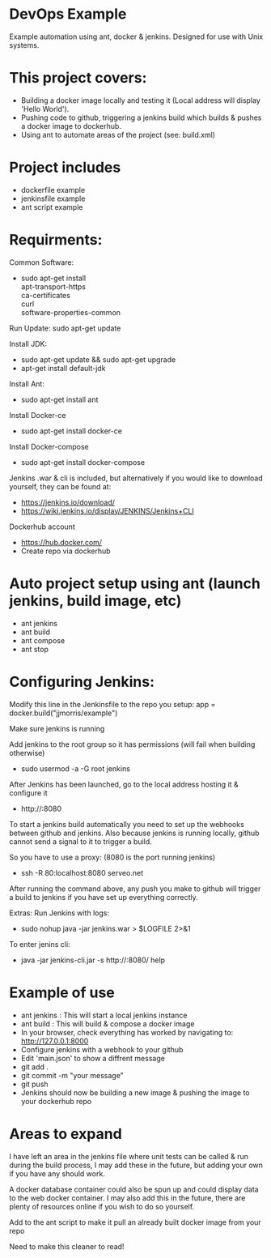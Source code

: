 # DevOps Example
Example automation using ant, docker &amp; jenkins.
Designed for use with Unix systems.

# This project covers:
- Building a docker image locally and testing it (Local address will display 'Hello World').
- Pushing code to github, triggering a jenkins build which builds & pushes a docker image to dockerhub.
- Using ant to automate areas of the project (see: build.xml)

# Project includes
- dockerfile example
- jenkinsfile example
- ant script example

# Requirments:
Common Software:
- sudo apt-get install \
    apt-transport-https \
    ca-certificates \
    curl \
    software-properties-common

Run Update:
sudo apt-get update

Install JDK:
- sudo apt-get update && sudo apt-get upgrade
- apt-get install default-jdk

Install Ant:
- sudo apt-get install ant

Install Docker-ce
- sudo apt-get install docker-ce

Install Docker-compose
- sudo apt-get install docker-compose

Jenkins .war & cli is included, but alternatively if you would like to download yourself, they can be found at:
- https://jenkins.io/download/
- https://wiki.jenkins.io/display/JENKINS/Jenkins+CLI

Dockerhub account
- https://hub.docker.com/
- Create repo via dockerhub

# Auto project setup using ant (launch jenkins, build image, etc)
- ant jenkins
- ant build
- ant compose
- ant stop

# Configuring Jenkins:
Modify this line in the Jenkinsfile to the repo you setup:
        app = docker.build("jjmorris/example")

Make sure jenkins is running

Add jenkins to the root group so it has permissions (will fail when building otherwise)
- sudo usermod -a -G root jenkins

After Jenkins has been launched, go to the local address hosting it & configure it
- http://<computer-name>:8080

To start a jenkins build automatically you need to set up the webhooks between github and jenkins. 
Also because jenkins is running locally, github cannot send a signal to it to trigger a build. 

So you have to use a proxy: (8080 is the port running jenkins)
- ssh -R 80:localhost:8080 serveo.net

After running the command above, any push you make to github will trigger a build to jenkins if you have set up everything correctly.

Extras:
Run Jenkins with logs:
- sudo nohup java -jar jenkins.war > $LOGFILE 2>&1

To enter jenins cli:
- java -jar jenkins-cli.jar -s http://<computer-name>:8080/ help

# Example of use
- ant jenkins : This will start a local jenkins instance
- ant build   : This will build & compose a docker image
- In your browser, check everything has worked by navigating to: http://127.0.0.1:8000 
- Configure jenkins with a webhook to your github
- Edit 'main.json' to show a diffrent message
- git add . 
- git commit -m "your message"
- git push
- Jenkins should now be building a new image & pushing the image to your dockerhub repo

# Areas to expand
I have left an area in the jenkins file where unit tests can be called & run during the build process, I may add these in the future, but adding your own if you have any should work.

A docker database container could also be spun up and could display data to the web docker container. I may also add this in the future, there are plenty of resources online if you wish to do so yourself.

Add to the ant script to make it pull an already built docker image from your repo

Need to make this cleaner to read!
